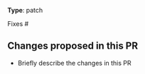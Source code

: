 **Type**: patch

Fixes #

## Changes proposed in this PR

- Briefly describe the changes in this PR

